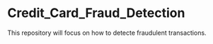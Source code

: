 # Credit_Card_Fraud_Detection
This repository will focus on how to detecte fraudulent transactions.
